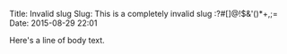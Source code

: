 Title: Invalid slug
Slug: This is a completely invalid slug :?#[]@!$&'()*+,;=
Date: 2015-08-29 22:01

Here's a line of body text.
